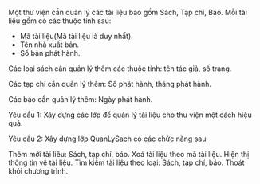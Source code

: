 Một thư viện cần quản lý các tài liệu bao gồm Sách, Tạp chí, Báo. Mỗi tài liệu gồm có các thuộc tính sau:
+ Mã tài liệu(Mã tài liệu là duy nhất).
+ Tên nhà xuất bản.
+ Số bản phát hành.

Các loại sách cần quản lý thêm các thuộc tính: tên tác giả, số trang.

Các tạp chí cần quản lý thêm: Số phát hành, tháng phát hành.

Các báo cần quản lý thêm: Ngày phát hành.

Yêu cầu 1: Xây dựng các lớp để quản lý tài liệu cho thư viện một cách hiệu quả.

Yêu cầu 2: Xây dựng lớp QuanLySach có các chức năng sau

Thêm mới tài liêu: Sách, tạp chí, báo.
Xoá tài liệu theo mã tài liệu.
Hiện thị thông tin về tài liệu.
Tìm kiếm tài liệu theo loại: Sách, tạp chí, báo.
Thoát khỏi chương trình.
